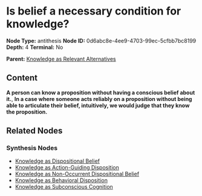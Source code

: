 # Is belief a necessary condition for knowledge?

**Node Type:** antithesis
**Node ID:** 0d6abc8e-4ee9-4703-99ec-5cfbb7bc8199
**Depth:** 4
**Terminal:** No

**Parent:** [Knowledge as Relevant Alternatives](knowledge-as-relevant-alternatives-synthesis-6306dae6-2404-4f10-a3e5-ceef9187df64.md)

## Content

**A person can know a proposition without having a conscious belief about it.**, **In a case where someone acts reliably on a proposition without being able to articulate their belief, intuitively, we would judge that they know the proposition.**

## Related Nodes

### Synthesis Nodes

- [Knowledge as Dispositional Belief](knowledge-as-dispositional-belief-synthesis-e2c30c7f-1409-4552-9412-81f6accb2e06.md)
- [Knowledge as Action-Guiding Disposition](knowledge-as-action-guiding-disposition-synthesis-14c1938d-5a36-44cb-93c2-94cc63179897.md)
- [Knowledge as Non-Occurrent Dispositional Belief](knowledge-as-non-occurrent-dispositional-belief-synthesis-ef634fa8-91db-40a4-a14b-e681c74f023c.md)
- [Knowledge as Behavioral Disposition](knowledge-as-behavioral-disposition-synthesis-a2815e29-efcf-402e-80f2-f8e46a9fd4fb.md)
- [Knowledge as Subconscious Cognition](knowledge-as-subconscious-cognition-synthesis-cc1c1091-62fd-4a4b-b920-c4514a38c0c7.md)
